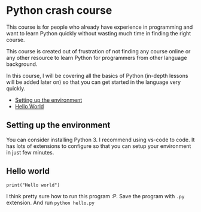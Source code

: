 # Python crash course

This course is for people who already have experience in programming and want to learn Python quickly without wasting much time in finding the right course.

This course is created out of frustration of not finding any course online or any other resource to learn Python for programmers from other language background. 

In this course, I will be covering all the basics of Python (in-depth lessons will be added later on) so that you can get started in the language very quickly.


- [Setting up the environment](https://github.com/srebalaji/python-crash-course-for-non-python-programmers#setting-up-the-environment)
- [Hello World](https://github.com/srebalaji/python-crash-course-for-non-python-programmers#hello-world)


## Setting up the environment
You can consider installing Python 3. I recommend using vs-code to code. It has lots of extensions to configure so that you can setup your environment in just few minutes.

## Hello world
```
print("Hello world")
```

I think pretty sure how to run this program :P. Save the program with `.py` extension. And run `python hello.py`
